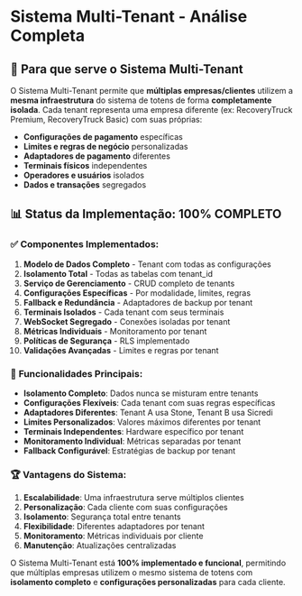 # Sistema Multi-Tenant - Análise Completa

## 🏢 **Para que serve o Sistema Multi-Tenant**

O Sistema Multi-Tenant permite que **múltiplas empresas/clientes** utilizem a **mesma infraestrutura** do sistema de totens de forma **completamente isolada**. Cada tenant representa uma empresa diferente (ex: RecoveryTruck Premium, RecoveryTruck Basic) com suas próprias:

- **Configurações de pagamento** específicas
- **Limites e regras de negócio** personalizadas  
- **Adaptadores de pagamento** diferentes
- **Terminais físicos** independentes
- **Operadores e usuários** isolados
- **Dados e transações** segregados

## 📊 **Status da Implementação: 100% COMPLETO**

### ✅ **Componentes Implementados:**

1. **Modelo de Dados Completo** - Tenant com todas as configurações
2. **Isolamento Total** - Todas as tabelas com tenant_id
3. **Serviço de Gerenciamento** - CRUD completo de tenants
4. **Configurações Específicas** - Por modalidade, limites, regras
5. **Fallback e Redundância** - Adaptadores de backup por tenant
6. **Terminais Isolados** - Cada tenant com seus terminais
7. **WebSocket Segregado** - Conexões isoladas por tenant
8. **Métricas Individuais** - Monitoramento por tenant
9. **Políticas de Segurança** - RLS implementado
10. **Validações Avançadas** - Limites e regras por tenant

### 🎯 **Funcionalidades Principais:**

- **Isolamento Completo**: Dados nunca se misturam entre tenants
- **Configurações Flexíveis**: Cada tenant com suas regras específicas
- **Adaptadores Diferentes**: Tenant A usa Stone, Tenant B usa Sicredi
- **Limites Personalizados**: Valores máximos diferentes por tenant
- **Terminais Independentes**: Hardware específico por tenant
- **Monitoramento Individual**: Métricas separadas por tenant
- **Fallback Configurável**: Estratégias de backup por tenant

### 🏆 **Vantagens do Sistema:**

1. **Escalabilidade**: Uma infraestrutura serve múltiplos clientes
2. **Personalização**: Cada cliente com suas configurações
3. **Isolamento**: Segurança total entre tenants
4. **Flexibilidade**: Diferentes adaptadores por tenant
5. **Monitoramento**: Métricas individuais por cliente
6. **Manutenção**: Atualizações centralizadas

O Sistema Multi-Tenant está **100% implementado e funcional**, permitindo que múltiplas empresas utilizem o mesmo sistema de totens com **isolamento completo** e **configurações personalizadas** para cada cliente.